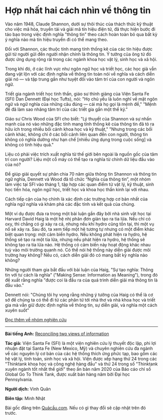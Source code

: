 # Hợp nhất hai cách nhìn về thông tin

Vào năm 1948, Claude Shannon, dưới sự thôi thúc của thách thức kỹ thuật cho việc mã hóa, truyền tải và giải mã tín hiệu điện tử, đã thực hiện bước đi táo bạo trong việc định nghĩa "thông tin" theo cách hoàn toàn bỏ qua bất kỳ ý nghĩa nào mà tín hiệu truyền đi có thể mang theo.

Đối với Shannon, các thuộc tính mang tính thống kê của các tín hiệu được gửi từ người gửi đến người nhận chính là thông tin. Ý tưởng của ông từ đó được ứng dụng rộng rãi trong các ngành khoa học vật lý, sinh học và xã hội.

Trong khi đó, ở các lĩnh vực như ngôn ngữ học và triết học, các học giả vẫn đang vật lộn với các định nghĩa về thông tin toàn nói về nghĩa và cách diễn giải nó — và tập trung gần như tuyệt đối vào tâm trí của con người và ngôn ngữ.

Triết gia ngành triết học tinh thần, giáo sư thỉnh giảng của Viện Santa Fe (SFI) Dan Dennett (Đại học Tufts), nói: "Họ chủ yếu là luôn nghĩ về mặt ngôn ngữ và ngữ nghĩa của những câu đúng — cái mà họ gọi là mệnh đề," "Mệnh đề đã làm sao nhãng tâm trí của các triết gia gần một thế kỷ."

Giáo sư Chris Wood của SFI cho biết: "Lý thuyết của Shannon và sự nhấn mạnh của nó vào những đặc tính mang tính thống kê của thông tin đã tỏ ra hữu ích trong nhiều bối cảnh khoa học và kỹ thuật," "Nhưng trong các bối cảnh khác, không chỉ ở các bối cảnh liên quan đến con người, thông tin không có nghĩa dường như hạn chế [nhiều ứng dụng trong cuộc sống] và không có tính hiệu quả."

Liệu có phải việc trích xuất nghĩa từ thế giới bên ngoài là nguồn gốc của tâm trí con người? Liệu một cỗ máy có thể tạo ra nghĩa từ chính dữ liệu đầu vào của nó?

Để giúp giải quyết sự phân chia 70 năm giữa thông tin Shannon và thông tin ngữ nghĩa, Dennett và Wood đã tổ chức “Nghĩa của thông tin”, một nhóm làm việc tại SFI vào tháng 1, tập hợp các quan điểm từ vật lý, kỹ thuật, sinh học tiến hóa, ngôn ngữ học, triết học và khoa học thần kinh lại với nhau.

Cách tiếp cận của họ chính là xác định các trường hợp cơ bản nhất của nghĩa ngữ nghĩa và khám phá các đặc tính và kết quả của chúng.

Một ví dụ được đưa ra trong một bài luận gần đây bởi nhà sinh vật học tại Harvard David Haig là một hệ nhị phân đơn giản tạo ra tia lửa. Nếu chỉ có oxy, thì chẳng có gì xảy ra cả, nhưng nếu khí hydro cũng tồn tại, thì một vụ nổ sẽ xảy ra. Sau đó, ta xem tiếp một hệ tương tự nhưng có một điểm khác biệt quan trọng: một cảm biến hydro. Nếu không phát hiện ra hydro, hệ thống sẽ tạo ra một tia lửa, nhưng nếu phát hiện ra hydro, hệ thống sẽ không tạo ra tia lửa nào. Hệ thống có cảm biến này hoạt động khác nhau tuỳ vào môi trường quanh nó. Có thể nói hệ thống này diễn giải được môi trường hay không? Nếu có, cách diễn giải đó có mang bất kỳ nghĩa nào không?

Những người tham gia bắt đầu với bài luận của Haig, "Sự tạo nghĩa: Thông tin với tư cách là nghĩa" ("Making Sense: Information as Meaning"), trong đó đề xuất rằng nghĩa "được coi là đầu ra của quá trình diễn giải mà thông tin là đầu vào."

Dennett nói: "Chúng tôi hy vọng rằng những ý tưởng của Haig có thể là cơ sở để chúng ta có thể đi từ các phân tử tới nhà thơ và nhà khoa học và triết gia mà vẫn giữ được định nghĩa về thông tin, sự diễn giải, và nghĩa một cách xuyên suốt" 

[Đọc thêm về nhóm nghiên cứu](https://www.santafe.edu/events/meaning-information)

____________________

**Bài tiếng Anh:** [Reconciling two views of information](https://www.santafe.edu/news-center/news/reconciling-two-views-information) 

**Tác giả:** Viện Santa Fe (SFI) là một viện nghiên cứu lý thuyết độc lập, phi lợi nhuận đặt tại Santa Fe (New Mexico, Mỹ) và chuyên nghiên cứu đa ngành về các nguyên lý cơ bản của các hệ thống thích ứng phức tạp, bao gồm các hệ vật lý, tính toán, sinh học và xã hội. Viện được xếp hạng thứ 24 trong các "Thinktank khoa học và công nghệ hàng đầu" và thứ 24 trong số "Thinktank xuyên ngành tốt nhất thế giới" theo ấn bản năm 2020 của Báo cáo chỉ số Global Go To Think Tank, được xuất bản hàng năm bởi Đại học Pennsylvania.

**Người dịch:** Vinh Quân

**Biên tập:** Minh Nhật

Bài gốc đăng trên [Quảcầu.com](https://quảcầu.cc/hop-nhat-hai-cach-nhin-ve-thong-tin/?utm_source=F+G+%C2%BB+Philosapiens+Forum&utm_medium=H%E1%BB%A3p+nh%E1%BA%A5t+hai+c%C3%A1ch+nh%C3%ACn+v%E1%BB%81+th%C3%B4ng+tin&utm_campaign=Giai+%C4%91o%E1%BA%A1n+1). Nếu có gì thay đổi sẽ cập nhật trên đó trước.
